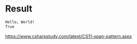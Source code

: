 # Result

```bash
Hello, World!
True

```

https://www.csharpstudy.com/latest/CS11-span-pattern.aspx